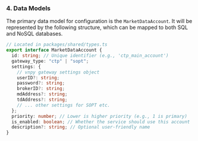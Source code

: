 ### **4. Data Models**

The primary data model for configuration is the `MarketDataAccount`. It will be represented by the following structure, which can be mapped to both SQL and NoSQL databases.

```typescript
// Located in packages/shared/types.ts
export interface MarketDataAccount {
  id: string; // Unique identifier (e.g., 'ctp_main_account')
  gateway_type: "ctp" | "sopt";
  settings: {
    // vnpy gateway settings object
    userID?: string;
    password?: string;
    brokerID?: string;
    mdAddress?: string;
    tdAddress?: string;
    // ... other settings for SOPT etc.
  };
  priority: number; // Lower is higher priority (e.g., 1 is primary)
  is_enabled: boolean; // Whether the service should use this account
  description?: string; // Optional user-friendly name
}
```
